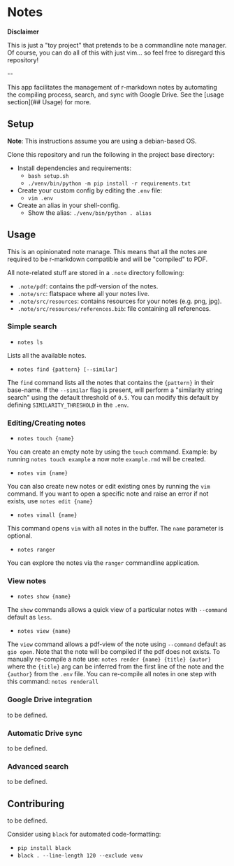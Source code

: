 # Notes

**Disclaimer** 

This is just a "toy project" that pretends to be a commandline note manager. Of course, you can do all of this with just vim... so feel free to disregard this repository!

--

This app facilitates the management of r-markdown notes by automating the compiling process, search, and sync with Google Drive. See the [usage section](## Usage) for more. 

## Setup

**Note**: This instructions assume you are using a debian-based OS. 

Clone this repository and run the following in the project base directory:

* Install dependencies and requirements:
    * `bash setup.sh`
    * `./venv/bin/python -m pip install -r requirements.txt`    
* Create your custom config by editing the `.env` file:
    * `vim .env`
* Create an alias in your shell-config.
    * Show the alias: `./venv/bin/python . alias`

## Usage

This is an opinionated note manage. This means that all the notes are required to be r-markdown compatible and will be "compiled" to PDF.

All note-related stuff are stored in a `.note` directory following: 

* `.note/pdf`: contains the pdf-version of the notes.
* `.note/src`: flatspace where all your notes live. 
* `.note/src/resources`: contains resources for your notes (e.g. png, jpg).
* `.note/src/resources/references.bib`: file containing all references. 

### Simple search

* `notes ls`

Lists all the available notes. 

* `notes find {pattern} [--similar]`

The `find` command lists all the notes that contains the `{pattern}` in their base-name. If the `--similar` flag is present, will perform a "similarity string search" using the default threshold of `0.5`. You can modify this default by defining `SIMILARITY_THRESHOLD` in the `.env`. 


### Editing/Creating notes

* `notes touch {name}`

You can create an empty note by using the `touch` command. Example: by running `notes touch example` a now note `example.rmd` will be created. 

* `notes vim {name}`

You can also create new notes or edit existing ones by running the `vim` command. If you want to open a specific note and raise an error if not exists, use `notes edit {name}`

* `notes vimall {name}`

This command opens `vim` with all notes in the buffer. The `name` parameter is optional. 

* `notes ranger`

You can explore the notes via the `ranger` commandline application. 

### View notes 

* `notes show {name}`

The `show` commands allows a quick view of a particular notes with `--command` default as `less`. 

* `notes view {name}`

The `view` command allows a pdf-view of the note using `--command` default as `gio open`. Note that the note will be compiled if the pdf does not exists. To manually re-compile a note use: `notes render {name} {title} {autor}` where the `{title}` arg can be inferred from the first line of the note and the `{author}` from the `.env` file. You can re-compile all notes in one step with this command: `notes renderall`


### Google Drive integration

to be defined. 

### Automatic Drive sync

to be defined. 

### Advanced search

to be defined. 

## Contriburing

to be defined. 

Consider using `black` for automated code-formatting:
* `pip install black`
* `black . --line-length 120 --exclude venv`


